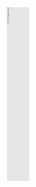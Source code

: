 <img style="display: block;-webkit-user-select: none;margin: auto;background-color: hsl(0, 0%, 90%);transition: background-color 300ms ; width: 10% ; margin-left: 50%" src="https://c.tenor.com/wsobmzpjvugAAAAi/rolling-cat-cat-rolling.gif">
